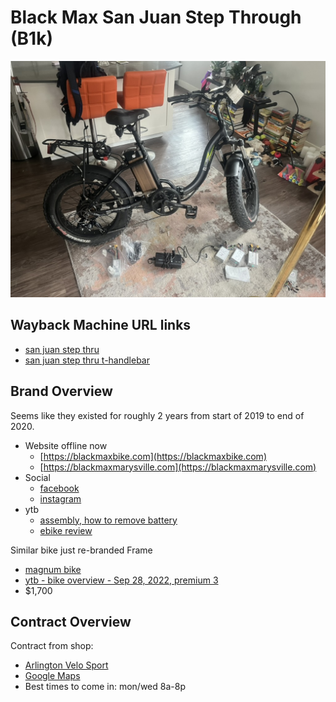 #  Black Max San Juan Step Through (B1k) 

![alt text](images/black-max.jpeg)

## Wayback Machine URL links

- [san juan step thru](https://web.archive.org/web/20201124094111/https://blackmaxbike.com/products/san-juan-step-thru)
- [san juan step thru t-handlebar](https://web.archive.org/web/20200929005225/https://blackmaxbike.com/collections/all-bikes/products/san-juan-step-thru-t-handlebar)

## Brand Overview

Seems like they existed for roughly 2 years from start of 2019 to end of 2020.

- Website offline now
    - [https://blackmaxbike.com](https://blackmaxbike.com)
    - [https://blackmaxmarysville.com](https://blackmaxmarysville.com)
- Social
    - [facebook](https://www.facebook.com/profile.php?id=100066483199523)
    - [instagram](https://www.instagram.com/blackmaxbikes/)
- ytb
    - [assembly, how to remove battery](https://www.youtube.com/watch?v=xGES5GdyVco)
    - [ebike review](https://www.youtube.com/watch?v=znNVWR-reCg)

Similar bike just re-branded Frame

- [magnum bike](https://magnumbikes.com/products/premium-3-torque-low-step)
- [ytb - bike overview - Sep 28, 2022, premium 3](https://www.youtube.com/watch?v=lgq8EBfeOnA)
- $1,700

## Contract Overview

Contract from shop:

- [Arlington Velo Sport](https://www.arlingtonvelosport.com/) 
- [Google Maps](https://maps.app.goo.gl/bxTg5VygTNqCm83k6)
- Best times to come in: mon/wed 8a-8p

